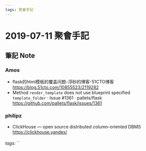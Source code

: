 ```yaml
---
tags: 聚會手記
---
```


2019-07-11 聚會手記
===

筆記 Note
---

### Amos
- flask的html模板的覆盖问题-浮砂的博客-51CTO博客
https://blog.51cto.com/10855523/2119282
- Method `render_template` does not use blueprint specified `template_folder` · Issue #1361 · pallets/flask
https://github.com/pallets/flask/issues/1361

### philipz
- ClickHouse — open source distributed column-oriented DBMS
https://clickhouse.yandex/

###### tags: ``
